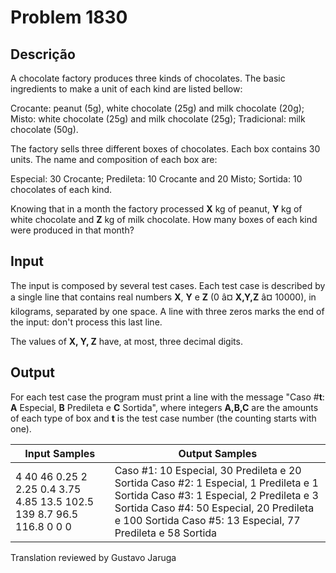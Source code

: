 # Problem 1830

Descrição
----------

A chocolate factory produces three kinds of chocolates. The basic ingredients to make a unit of each kind are listed bellow:

Crocante:
peanut (5g), white chocolate (25g) and milk chocolate (20g);
Misto:
white chocolate (25g) and milk chocolate (25g);
Tradicional:
milk chocolate (50g).

The factory sells three different boxes of chocolates. Each box contains 30 units. The name and composition of each box are:

Especial:
30 Crocante;
Predileta:
10 Crocante and 20 Misto;
Sortida:
10 chocolates of each kind.

Knowing that in a month the factory processed **X** kg of peanut, **Y** kg of white chocolate and **Z** kg of milk chocolate. How many boxes of each kind were produced in that month?

Input
-----

The input is composed by several test cases. Each test case is described by a single line that contains real numbers **X**, **Y** e **Z** (0 â¤ **X,Y,Z** â¤ 10000), in kilograms, separated by one space. A line with three zeros marks the end of the input: don't process this last line.

The values of **X, Y, Z** have, at most, three decimal digits.

Output
------

For each test case the program must print a line with the message "Caso #**t**: **A** Especial, **B** Predileta e **C** Sortida", where integers **A,B,C** are the amounts of each type of box and **t** is the test case number (the counting starts with one).


| Input Samples | Output Samples |
| --- | --- |
| 4 40 46  0.25 2 2.25  0.4 3.75 4.85  13.5 102.5 139  8.7 96.5 116.8  0 0 0 | Caso #1: 10 Especial, 30 Predileta e 20 Sortida  Caso #2: 1 Especial, 1 Predileta e 1 Sortida  Caso #3: 1 Especial, 2 Predileta e 3 Sortida  Caso #4: 50 Especial, 20 Predileta e 100 Sortida  Caso #5: 13 Especial, 77 Predileta e 58 Sortida |

Translation reviewed by Gustavo Jaruga

